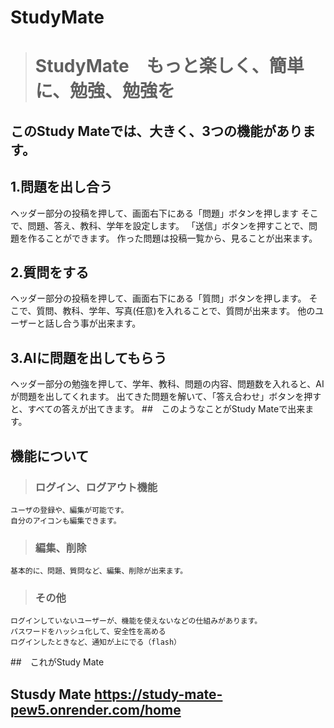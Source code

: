 # StudyMate
> # StudyMate　もっと楽しく、簡単に、勉強、勉強を
## このStudy Mateでは、大きく、3つの機能があります。
## 1.問題を出し合う
ヘッダー部分の投稿を押して、画面右下にある「問題」ボタンを押します
そこで、問題、答え、教科、学年を設定します。
「送信」ボタンを押すことで、問題を作ることができます。
作った問題は投稿一覧から、見ることが出来ます。
## 2.質問をする
ヘッダー部分の投稿を押して、画面右下にある「質問」ボタンを押します。
そこで、質問、教科、学年、写真(任意)を入れることで、質問が出来ます。
他のユーザーと話し合う事が出来ます。
## 3.AIに問題を出してもらう
ヘッダー部分の勉強を押して、学年、教科、問題の内容、問題数を入れると、AIが問題を出してくれます。
出てきた問題を解いて、「答え合わせ」ボタンを押すと、すべての答えが出てきます。
##　このようなことがStudy Mateで出来ます。
## 機能について
> ### ログイン、ログアウト機能
    ユーザの登録や、編集が可能です。 
    自分のアイコンも編集できます。
> ### 編集、削除
    基本的に、問題、質問など、編集、削除が出来ます。
> ### その他
    ログインしていないユーザーが、機能を使えないなどの仕組みがあります。
    パスワードをハッシュ化して、安全性を高める
    ログインしたときなど、通知が上にでる（flash）
##　これがStudy Mate
## Stusdy Mate https://study-mate-pew5.onrender.com/home